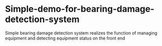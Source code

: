 # Simple-demo-for-bearing-damage-detection-system
Simple bearing damage detection system realizes the function of managing equipment and detecting equipment status on the front end
